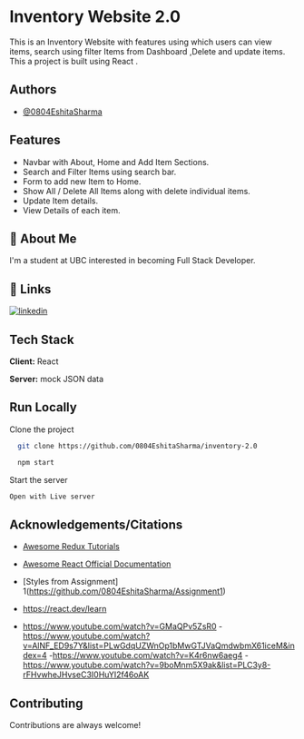 # Inventory Website 2.0

This is an Inventory Website with features using which users
can view items, search using filter Items from
Dashboard ,Delete and update items. This a project is built using React
.

## Authors

- [@0804EshitaSharma](https://github.com/0804EshitaSharma)

## Features

- Navbar with About, Home and Add Item Sections.
- Search and Filter Items using search bar.
- Form to add new Item to Home.
- Show All / Delete All Items along with delete individual items.
- Update Item details.
- View Details of each item.

## 🚀 About Me

I'm a student at UBC interested in becoming Full Stack Developer.

## 🔗 Links

[![linkedin](https://www.linkedin.com/eshitasharma)](https://www.linkedin.com/)

## Tech Stack

**Client:** React

**Server:** mock JSON data

## Run Locally

Clone the project

```bash
  git clone https://github.com/0804EshitaSharma/inventory-2.0
```

```bash
  npm start
```

Start the server

```bash
Open with Live server
```

## Acknowledgements/Citations

- [Awesome Redux Tutorials](https://www.youtube.com/watch?v=9boMnm5X9ak&list=PLC3y8-rFHvwheJHvseC3I0HuYI2f46oAK)

- [Awesome React Official Documentation ](https://react.dev/) 
- [Styles from Assignment] 1(https://github.com/0804EshitaSharma/Assignment1)

- https://react.dev/learn
- https://www.youtube.com/watch?v=GMaQPv5ZsR0
-https://www.youtube.com/watch?v=AlNF_ED9s7Y&list=PLwGdqUZWnOp1bMwGTJVaQmdwbmX61iceM&index=4
-https://www.youtube.com/watch?v=K4r6nw6aeg4
-https://www.youtube.com/watch?v=9boMnm5X9ak&list=PLC3y8-rFHvwheJHvseC3I0HuYI2f46oAK


## Contributing

Contributions are always welcome!
